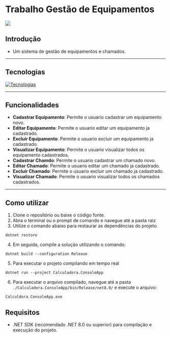# Trabalho Gestão de Equipamentos

![](https://i.imgur.com/mGPril8.gif)

## Introdução

- Um sistema de gestão de equipamentos e chamados.

---
## Tecnologias

[![Tecnologias](https://skillicons.dev/icons?i=git,github,cs,dotnet,visualstudio)](https://skillicons.dev)

---
## Funcionalidades

- **Cadastrar Equipamento**: Permite o usuario cadastrar um equipamento novo.
- **Editar Equipamento**: Permite o usuario editar um equipamento ja cadastrado.
- **Excluir Equipamento**: Permite o usuario excluir um equipamento ja cadastrado.
- **Visualizar Equipamento**: Permite o usuario visualizar todos os equipamento cadastrados.
- **Cadastrar Chamdo**: Permite o usuario cadastrar um chamado novo.
- **Editar Chamado**: Permite o usuario editar um chamado ja cadastrado.
- **Excluir Chamado**: Permite o usuario excluir um chamado ja cadastrado.
- **Visualizar Chamado**: Permite o usuario visualizar todos os chamados cadastrados.

---
## Como utilizar

1. Clone o repositório ou baixe o código fonte.
2. Abra o terminal ou o prompt de comando e navegue até a pasta raiz
3. Utilize o comando abaixo para restaurar as dependências do projeto.

```
dotnet restore
```

4. Em seguida, compile a solução utilizando o comando:
   
```
dotnet build --configuration Release
```

5. Para executar o projeto compilando em tempo real
   
```
dotnet run --project Calculadora.ConsoleApp
```

6. Para executar o arquivo compilado, navegue até a pasta `./Calculadora.ConsoleApp/bin/Release/net8.0/` e execute o arquivo:
   
```
Calculdora.ConsoleApp.exe
```

## Requisitos

- .NET SDK (recomendado .NET 8.0 ou superior) para compilação e execução do projeto.
